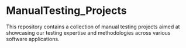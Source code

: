# ManualTesting_Projects
This repository contains a collection of manual testing projects aimed at showcasing our testing expertise and methodologies across various software applications.
